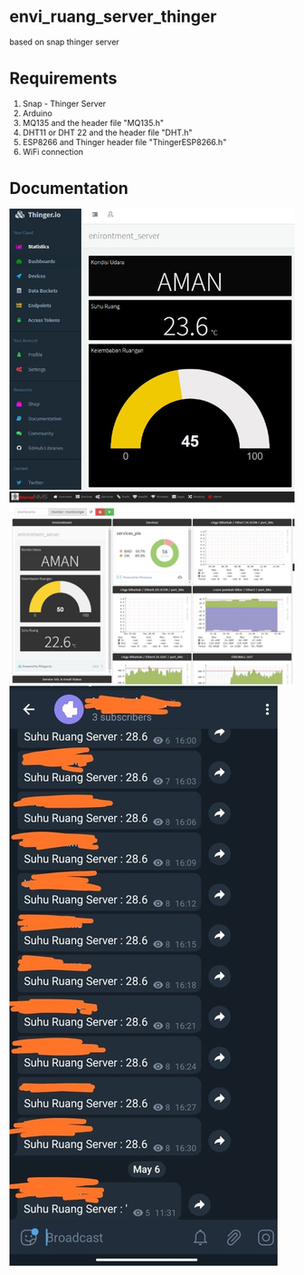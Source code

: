# envi_ruang_server_thinger
based on snap thinger server

# Requirements
1. Snap - Thinger Server
2. Arduino 
3. MQ135 and the header file "MQ135.h"
4. DHT11 or DHT 22 and the header file "DHT.h"
5. ESP8266 and Thinger header file "ThingerESP8266.h"
6. WiFi connection

# Documentation
![dashboard](https://github.com/didikw/envi_ruang_server_thinger/blob/main/envi_ruang_server.JPG)
![embeded](https://github.com/didikw/envi_ruang_server_thinger/blob/main/embeded_envi.JPG)
![telegram-notification-of-temp-if](https://github.com/didikw/envi_ruang_server_thinger/blob/main/telegram-notify.jpg)
